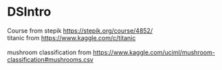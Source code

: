 # DSIntro
Course from stepik https://stepik.org/course/4852/
<br> titanic from https://www.kaggle.com/c/titanic </br>
<br> mushroom classification from https://www.kaggle.com/uciml/mushroom-classification#mushrooms.csv </br>
